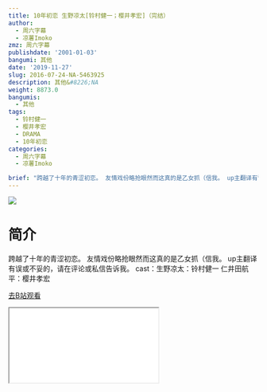 ```yaml
---
title: 10年初恋 生野凉太[铃村健一；樱井孝宏]（完结）
author:
  - 周六字幕
  - 凉薯Imoko
zmz: 周六字幕
publishdate: '2001-01-03'
bangumi: 其他
date: '2019-11-27'
slug: 2016-07-24-NA-5463925
description: 其他&#8226;NA
weight: 8873.0
bangumis:
  - 其他
tags:
  - 铃村健一
  - 樱井孝宏
  - DRAMA
  - 10年初恋
categories:
  - 周六字幕
  - 凉薯Imoko

brief: "跨越了十年的青涩初恋。 友情戏份略抢眼然而这真的是乙女抓（信我。 up主翻译有误或不妥的，请在评论或私信告诉我。 cast：生野凉太：铃村健一 仁井田航平：樱井孝宏"
---
```

![](https://raw.githubusercontent.com/tcgriffith/owaraisite/master/static/tmpimg/6e53b123a8e544dd41aa52788e98b74be7a33944.jpg.480.jpg)
# 简介  
跨越了十年的青涩初恋。
友情戏份略抢眼然而这真的是乙女抓（信我。
up主翻译有误或不妥的，请在评论或私信告诉我。
cast：生野凉太：铃村健一    仁井田航平：樱井孝宏  

[去B站观看](https://www.bilibili.com/video/av5463925/)
<div class ="resp-container"><iframe class="testiframe" src="//player.bilibili.com/player.html?aid=5463925"", scrolling="no", allowfullscreen="true" > </iframe></div> 
